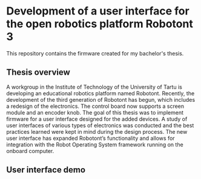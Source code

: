 # Development of a user interface for the open robotics platform Robotont 3

This repository contains the firmware created for my bachelor's thesis.

## Thesis overview

A workgroup in the Institute of Technology of the University of Tartu is developing an educational robotics platform named Robotont. Recently, the development of the third generation of Robotont has begun, which includes a redesign of the electronics. The control board now supports a screen module and an encoder knob. The goal of this thesis was to implement firmware for a user interface designed for the added devices. A study of user interfaces of various types of electronics was conducted and the best practices learned were kept in mind during the design process. The new user interface has expanded Robotont’s functionality and allows for integration with the Robot Operating System framework running on the onboard computer.

## User interface demo


